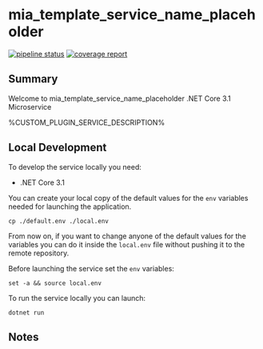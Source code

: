 # mia_template_service_name_placeholder

[![pipeline status][pipeline]][git-link]
[![coverage report][coverage]][git-link]

## Summary

Welcome to mia_template_service_name_placeholder .NET Core 3.1 Microservice

%CUSTOM_PLUGIN_SERVICE_DESCRIPTION%

## Local Development

To develop the service locally you need:
- .NET Core 3.1

You can create your local copy of the default values for the `env` variables needed for
launching the application.
```shell
cp ./default.env ./local.env
```

From now on, if you want to change anyone of the default values for the variables you can do it inside the `local.env`
file without pushing it to the remote repository.

Before launching the service set the `env` variables:
```shell
set -a && source local.env
```

To run the service locally you can launch:
```shell
dotnet run
```

## Notes

[pipeline]: %GITLAB_BASE_URL%/%CUSTOM_PLUGIN_PROJECT_FULL_PATH%/mia_template_service_name_placeholder/badges/master/pipeline.svg
[coverage]: %GITLAB_BASE_URL%/%CUSTOM_PLUGIN_PROJECT_FULL_PATH%/mia_template_service_name_placeholder/badges/master/coverage.svg
[git-link]: %GITLAB_BASE_URL%/%CUSTOM_PLUGIN_PROJECT_FULL_PATH%/mia_template_service_name_placeholder/commits/master

[merge-request]: %GITLAB_BASE_URL%/%CUSTOM_PLUGIN_PROJECT_FULL_PATH%/mia_template_service_name_placeholder/merge_requests
